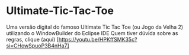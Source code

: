 # Ultimate-Tic-Tac-Toe
 Uma versão digital do famoso Ultimate Tic Tac Toe (ou Jogo da Velha 2) utilizando o WindowBuilder do Eclipse IDE
 Quem tiver dúvida sobre as regras, clique (aqui) [https://youtu.be/HPKffSMK35c?si=CHowSpuoP3B4nHa7]